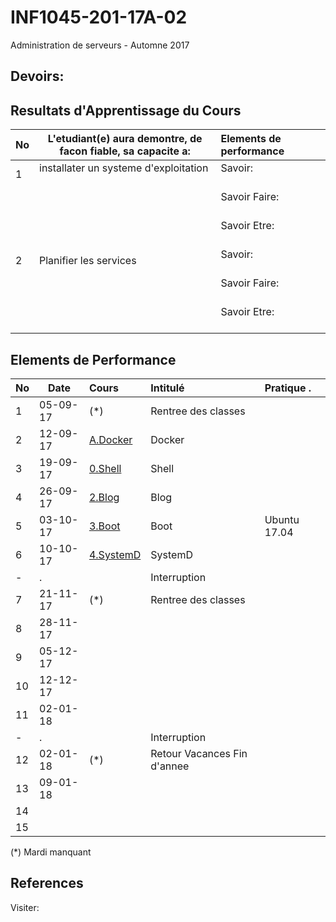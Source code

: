 # INF1045-201-17A-02
Administration de serveurs - Automne 2017

## Devoirs:


## Resultats d'Apprentissage du Cours

|No|L'etudiant(e) aura demontre, de facon fiable, sa capacite a:      |          Elements de performance                               | 
|--|------------------------------------------------------------------|:---------------------------------------------------------------| 
| 1| installater un systeme d'exploitation                            | Savoir:                                                        | 
|  |                                                                  | Savoir Faire:                                                  | 
|  |                                                                  | Savoir Etre:                                                   | 
| 2| Planifier les services                                           | Savoir:                                                        | 
|  |                                                                  | Savoir Faire:                                                  | 
|  |                                                                  | Savoir Etre:                                                   | 

## Elements de Performance

|No| Date   | Cours                       | Intitulé                                |  Pratique .                            |
|--|--------|:----------------------------|:----------------------------------------|:---------------------------------------|
| 1|05-09-17| (*)                         | Rentree des classes                     |                                        |
| 2|12-09-17| [A.Docker](./A.Docker)      | Docker                                  |                                        |
| 3|19-09-17| [0.Shell](./0.Shell)        | Shell                                   |                                        |
| 4|26-09-17| [2.Blog](./2.Blog)          | Blog                                    |                                        |
| 5|03-10-17| [3.Boot](./3.Boot)          | Boot                                    |    Ubuntu 17.04                        |
| 6|10-10-17| [4.SystemD](./4.SystemD)    | SystemD                                 |                                        |
| -| .      |                             | Interruption                            |                                        |
| 7|21-11-17| (*)                         | Rentree des classes                     |                                        |
| 8|28-11-17|                             |                                         |                                        |
| 9|05-12-17|                             |                                         |                                        |
|10|12-12-17|                             |                                         |                                        |
|11|02-01-18|                             |                                         |                                        |
| -| .      |                             | Interruption                            |                                        |
|12|02-01-18| (*)                         | Retour Vacances Fin d'annee             |                                        |
|13|09-01-18|                             |                                         |                                        |
|14|        |                             |                                         |                                        |
|15|        |                             |                                         |                                        |

(*) Mardi manquant

## References

Visiter:



